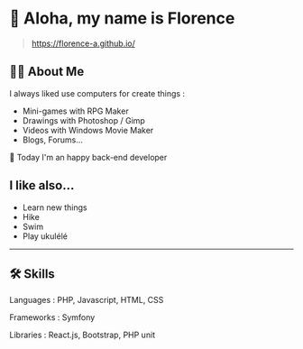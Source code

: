 
# 👋 Aloha, my name is Florence

> https://florence-a.github.io/


##  :ok_woman: About Me

I always liked use computers for create things :

- Mini-games with RPG Maker
- Drawings with Photoshop / Gimp
- Videos with Windows Movie Maker
- Blogs, Forums...


🧩 Today I'm an happy back-end developer


## I like also...
- Learn new things
- Hike
- Swim
- Play ukulélé 

------

## 🛠 Skills
Languages : PHP, Javascript, HTML, CSS

Frameworks : Symfony

Libraries : React.js, Bootstrap, PHP unit
